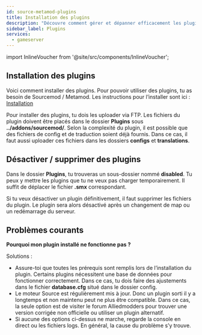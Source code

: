 ```yaml
---
id: source-metamod-plugins
title: Installation des plugins
description: "Découvre comment gérer et dépanner efficacement les plugins Sourcemod pour booster les perfs de ton serveur → En savoir plus maintenant"
sidebar_label: Plugins
services:
  - gameserver
---
```


import InlineVoucher from '@site/src/components/InlineVoucher';

<InlineVoucher />

## Installation des plugins

Voici comment installer des plugins. Pour pouvoir utiliser des plugins, tu as besoin de Sourcemod / Metamod. Les instructions pour l’installer sont ici : [Installation](source-metamod-installation.md)



Pour installer des plugins, tu dois les uploader via FTP. Les fichiers du plugin doivent être placés dans le dossier **Plugins** sous **../addons/sourcemod/**. Selon la complexité du plugin, il est possible que des fichiers de config et de traduction soient déjà fournis. Dans ce cas, il faut aussi uploader ces fichiers dans les dossiers **configs** et **translations**.



## Désactiver / supprimer des plugins

Dans le dossier **Plugins**, tu trouveras un sous-dossier nommé **disabled**. Tu peux y mettre les plugins que tu ne veux pas charger temporairement. Il suffit de déplacer le fichier **.smx** correspondant.



Si tu veux désactiver un plugin définitivement, il faut supprimer les fichiers du plugin. Le plugin sera alors désactivé après un changement de map ou un redémarrage du serveur.



## Problèmes courants


**Pourquoi mon plugin installé ne fonctionne pas ?**

Solutions :

- Assure-toi que toutes les prérequis sont remplis lors de l’installation du plugin. Certains plugins nécessitent une base de données pour fonctionner correctement. Dans ce cas, tu dois faire des ajustements dans le fichier **database.cfg** situé dans le dossier config.
- Le moteur Source est régulièrement mis à jour. Donc un plugin sorti il y a longtemps et non maintenu peut ne plus être compatible. Dans ce cas, la seule option est de visiter le forum Alliedmodders pour trouver une version corrigée non officielle ou utiliser un plugin alternatif.
- Si aucune des options ci-dessus ne marche, regarde la console en direct ou les fichiers logs. En général, la cause du problème s’y trouve.

<InlineVoucher />